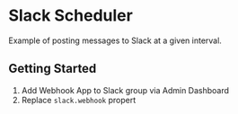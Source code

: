 # Slack Scheduler

Example of posting messages to Slack at a given interval. 

## Getting Started

1. Add Webhook App to Slack group via Admin Dashboard
2. Replace `slack.webhook` propert
